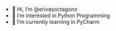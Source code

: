 - 👋 Hi, I’m @erivasoctagono
- 👀 I’m interested in Python Programming
- 🌱 I’m currently learning in PyCharm

<!---
erivasoctagono/erivasoctagono is a ✨ special ✨ repository because its `README.md` (this file) appears on your GitHub profile.
You can click the Preview link to take a look at your changes.
--->
